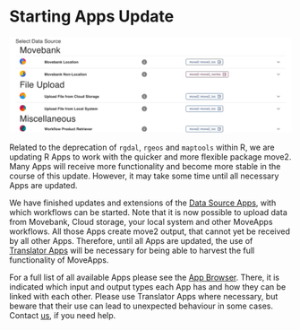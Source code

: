 # Starting Apps Update

![DataSource_Screenshot](data_source_move2_cut.jpg)

Related to the deprecation of `rgdal`, `rgeos` and `maptools` within R, we are updating R Apps to work with the quicker and more flexible package move2. Many Apps will receive more functionality and become more stable in the course of this update. However, it may take some time until all necessary Apps are updated.

We have finished updates and extensions of the [Data Source Apps](https://docs.moveapps.org/#/create_workflow?id=create-a-new-workflow), with which workflows can be started. Note that it is now possible to upload data from Movebank, Cloud storage, your local system and other MoveApps workflows. All those Apps create move2 output, that cannot yet be received by all other Apps. Therefore, until all Apps are updated, the use of [Translator Apps](https://docs.moveapps.org/#/translator?id=connecting-apps-of-different-types) will be necessary for being able to harvest the full functionality of MoveApps. 

For a full list of all available Apps please see the [App Browser](https://www.moveapps.org/apps/browser). There, it is indicated which input and output types each App has and how they can be linked with each other. Please use Translator Apps where necessary, but beware that their use can lead to unexpected behaviour in some cases. Contact [us](mailto:support@moveapps.org), if you need help.

